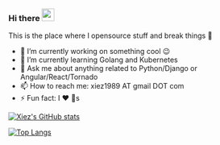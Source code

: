 ### Hi there <a href="https://blog.justinzx.com/"><img src="https://media.giphy.com/media/hvRJCLFzcasrR4ia7z/giphy.gif" width="25px"></a>

<!--
**xiez/xiez** is a ✨ _special_ ✨ repository because its `README.md` (this file) appears on your GitHub profile.

Here are some ideas to get you started:

- 🔭 I’m currently working on ...
- 🌱 I’m currently learning ...
- 👯 I’m looking to collaborate on ...
- 🤔 I’m looking for help with ...
- 💬 Ask me about ...
- 📫 How to reach me: ...
- 😄 Pronouns: ...
- ⚡ Fun fact: ...
-->

This is the place where I opensource stuff and break things :rofl:

- 🔭 I’m currently working on something cool :wink:
- 🌱 I’m currently learning Golang and Kubernetes
- 💬 Ask me about anything related to Python/Django or Angular/React/Tornado
- 📫 How to reach me: xiez1989 AT gmail DOT com
- ⚡ Fun fact: I :heart: :dog:s

[![Xiez's GitHub stats](https://github-readme-stats.vercel.app/api?username=xiez&include_all_commits=true&show_icons=true)](https://github.com/anuraghazra/github-readme-stats)

[![Top Langs](https://github-readme-stats.vercel.app/api/top-langs/?username=xiez)](https://github.com/anuraghazra/github-readme-stats)

